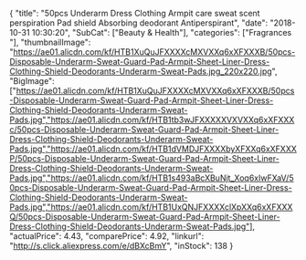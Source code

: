 {
	"title": "50pcs Underarm Dress Clothing Armpit care sweat scent perspiration Pad shield Absorbing deodorant Antiperspirant",
	"date": "2018-10-31 10:30:20",
	"SubCat": ["Beauty & Health"],
	"categories": ["Fragrances "],
	"thumbnailImage": "https://ae01.alicdn.com/kf/HTB1XuQuJFXXXXcMXVXXq6xXFXXXB/50pcs-Disposable-Underarm-Sweat-Guard-Pad-Armpit-Sheet-Liner-Dress-Clothing-Shield-Deodorants-Underarm-Sweat-Pads.jpg_220x220.jpg",
	"BigImage": ["https://ae01.alicdn.com/kf/HTB1XuQuJFXXXXcMXVXXq6xXFXXXB/50pcs-Disposable-Underarm-Sweat-Guard-Pad-Armpit-Sheet-Liner-Dress-Clothing-Shield-Deodorants-Underarm-Sweat-Pads.jpg","https://ae01.alicdn.com/kf/HTB1tb3wJFXXXXXVXVXXq6xXFXXXc/50pcs-Disposable-Underarm-Sweat-Guard-Pad-Armpit-Sheet-Liner-Dress-Clothing-Shield-Deodorants-Underarm-Sweat-Pads.jpg","https://ae01.alicdn.com/kf/HTB1dVMDJFXXXXbyXFXXq6xXFXXXP/50pcs-Disposable-Underarm-Sweat-Guard-Pad-Armpit-Sheet-Liner-Dress-Clothing-Shield-Deodorants-Underarm-Sweat-Pads.jpg","https://ae01.alicdn.com/kf/HTB1s493aBcXBuNjt_Xoq6xIwFXaV/50pcs-Disposable-Underarm-Sweat-Guard-Pad-Armpit-Sheet-Liner-Dress-Clothing-Shield-Deodorants-Underarm-Sweat-Pads.jpg","https://ae01.alicdn.com/kf/HTB1UxQNJFXXXXclXpXXq6xXFXXXQ/50pcs-Disposable-Underarm-Sweat-Guard-Pad-Armpit-Sheet-Liner-Dress-Clothing-Shield-Deodorants-Underarm-Sweat-Pads.jpg"],
	"actualPrice": 4.43,
	"comparePrice": 4.92,
	"linkurl": "http://s.click.aliexpress.com/e/dBXcBmY",
	"inStock": 138
}

